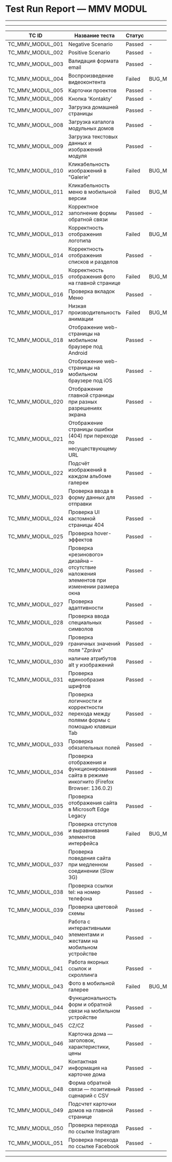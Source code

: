 # Test Run Report — MMV MODUL

---

---

| TC ID            | Название теста                                                                              | Статус | Баг           | Тест                | Автотест                       |
| ---------------- | ------------------------------------------------------------------------------------------- | ------ | ------------- | ------------------- | ------------------------------ |
| TC_MMV_MODUL_001 | Negative Scenario                                                                           | Passed | -             | Automation          | TC_AUTO_PY_001                 |
| TC_MMV_MODUL_002 | Positive Scenario                                                                           | Passed | -             | Automation          | TC_AUTO_PY_002                 |
| TC_MMV_MODUL_003 | Валидация формата email                                                                     | Passed | -             | Manual              |                                |
| TC_MMV_MODUL_004 | Воспроизведение видеоконтента                                                               | Failed | BUG_MMSRO_008 | Manual              |                                |
| TC_MMV_MODUL_005 | Карточки проектов                                                                           | Passed | -             | Manual              |                                |
| TC_MMV_MODUL_006 | Кнопка 'Kontakty'                                                                           | Passed | -             | Manual              |                                |
| TC_MMV_MODUL_007 | Загрузка домашней страницы                                                                  | Passed | -             | Manual / Automation | TC_AUTO_PY_005 / TC_AUTO_J_004 |
| TC_MMV_MODUL_008 | Загрузка каталога модульных домов                                                           | Passed | -             | Manual              |                                |
| TC_MMV_MODUL_009 | Загрузка текстовых данных и изображений модуля                                              | Passed | -             | Manual              |                                |
| TC_MMV_MODUL_010 | Кликабельность изображений в "Galerie"                                                      | Failed | BUG_MMSRO_005 | Manual              |                                |
| TC_MMV_MODUL_011 | Кликабельность меню в мобильной версии                                                      | Failed | BUG_MMSRO_004 | Manual/Automation              |   TC_AUTO_PY_006                            |
| TC_MMV_MODUL_012 | Корректное заполнение формы обратной связи                                                  | Passed | -             | Manual |                  |
| TC_MMV_MODUL_013 | Корректность отображения логотипа                                                           | Failed | BUG_MMSRO_001 | Manual              |                                |
| TC_MMV_MODUL_014 | Корректность отображения списков и разделов                                                 | Passed | -             | Manual              |                                |
| TC_MMV_MODUL_015 | Корректность отображения фото на главной странице                                           | Failed | BUG_MMSRO_007 | Manual              |                                |
| TC_MMV_MODUL_016 | Проверка вкладок Меню                                                                       | Passed | -             | Manual / Automation | TC_AUTO_J_005                  |
| TC_MMV_MODUL_017 | Низкая производительность анимации                                                          | Failed | BUG_MMSRO_002 | Manual              |                                |
| TC_MMV_MODUL_018 | Отображение web-страницы на мобильном браузере под Android                                  | Passed | -             | Manual              |                                |
| TC_MMV_MODUL_019 | Отображение web-страницы на мобильном браузере под iOS                                      | Passed | -             | Manual              |                                |
| TC_MMV_MODUL_020 | Отображение главной страницы при разных разрешениях экрана                                  | Passed | -             | Manual              |                                |
| TC_MMV_MODUL_021 | Отображение страницы ошибки (404) при переходе по несуществующему URL                       | Passed | -             | Manual/Automation          | TC_AUTO_PY_007                 |
| TC_MMV_MODUL_022 | Подсчёт изображений в каждом альбоме галереи                                                | Passed | -             | Automation          | TC_AUTO_PY_004                 |
| TC_MMV_MODUL_023 | Проверка ввода в форму данных для отправки                                                  | Passed | -             | Manual              |                                |
| TC_MMV_MODUL_024 | Проверка UI кастомной страницы 404                                                          | Passed | -             | Automation          | TC_AUTO_PY_008                 |
| TC_MMV_MODUL_025 | Проверка hover-эффектов                                                                     | Passed | -             | Manual              |                                |
| TC_MMV_MODUL_026 | Проверка «резинового» дизайна – отсутствие наложения элементов при изменении размера окна   | Passed | -             | Manual              |                                |
| TC_MMV_MODUL_027 | Проверка адаптивности                                                                       | Passed | -             | Manual              |                                |
| TC_MMV_MODUL_028 | Проверка ввода специальных символов                                                         | Passed | -             | Manual              |                                |
| TC_MMV_MODUL_029 | Проверка граничных значений поля "Zpráva"                                                   | Passed | -             | Manual              |                                |
| TC_MMV_MODUL_030 | наличие атрибутов alt у изображений                                                         | Passed | -             | Manual              |                                |
| TC_MMV_MODUL_031 | Проверка единообразия шрифтов                                                               | Passed | -             | Manual              |                                |
| TC_MMV_MODUL_032 | Проверка логичности и корректности перехода между полями формы с помощью клавиши Tab        | Passed | -             | Manual              |                                |
| TC_MMV_MODUL_033 | Проверка обязательных полей                                                                 | Passed | -             | Manual              |                                |
| TC_MMV_MODUL_034 | Проверка отображения и функционирования сайта в режиме инкогнито (Firefox Browser: 136.0.2) | Passed | -             | Manual              |                                |
| TC_MMV_MODUL_035 | Проверка отображения сайта в Microsoft Edge Legacy                                          | Passed | -             | Manual              |                                |
| TC_MMV_MODUL_036 | Проверка отступов и выравнивания элементов интерфейса                                       | Failed | BUG_MMSRO_003 | Manual              |                                |
| TC_MMV_MODUL_037 | Проверка поведения сайта при медленном соединении (Slow 3G)                                 | Passed | -             | Manual              |                                |
| TC_MMV_MODUL_038 | Проверка ссылки tel: на номер телефона                                                      | Passed | -             | Automation          | TC_AUTO_PY_003                 |
| TC_MMV_MODUL_039 | Проверка цветовой схемы                                                                     | Passed | -             | Manual              |                                |
| TC_MMV_MODUL_040 | Работа с интерактивными элементами и жестами на мобильном устройстве                        | Passed | -             | Manual              |                                |
| TC_MMV_MODUL_041 | Работа якорных ссылок и скроллинга                                                          | Passed | -             | Manual              |                                |
| TC_MMV_MODUL_043 | Фото в мобильной галерее                                                                    | Failed | BUG_MMSRO_003 | Manual              |                                |
| TC_MMV_MODUL_044 | Функциональность форм и обратной связи на мобильном устройстве                              | Passed | -             | Manual              |                                |
| TC_MMV_MODUL_045 | CZ/CZ                                                                                       | Passed | -             | Manual              |                                |
| TC_MMV_MODUL_046 | Карточка дома — заголовок, характеристики, цены                                             | Passed | -             | Automation          | TC_AUTO_J_001                  |
| TC_MMV_MODUL_047 | Контактная информация на карточке дома                                                      | Passed | -             | Automation          | TC_AUTO_J_002                  |
| TC_MMV_MODUL_048 | Форма обратной связи — позитивный сценарий с CSV                                            | Passed | -             | Automation          | TC_AUTO_J_003                  |
| TC_MMV_MODUL_049 | Подсчтет карточки домов на главной странице                                                 | Passed | -             | Automation          | TC_AUTO_J_006                  |
| TC_MMV_MODUL_050 | Проверка перехода по ссылке Instagram                                                       | Passed | -             | Automation          | TC_AUTO_J_007                  |
| TC_MMV_MODUL_051 | Проверка перехода по ссылке Facebook                                                        | Passed | -             | Automation          | TC_AUTO_J_008                  |

---
